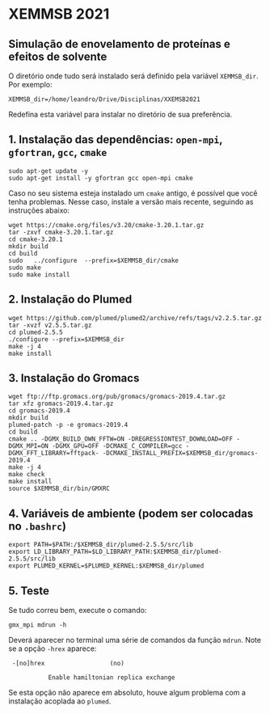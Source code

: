 # XEMMSB 2021

## Simulação de enovelamento de proteínas e efeitos de solvente

O diretório onde tudo será instalado será definido pela variável `XEMMSB_dir`. Por exemplo:

```
XEMMSB_dir=/home/leandro/Drive/Disciplinas/XXEMSB2021
```

Redefina esta variável para instalar no diretório de sua preferência.

## 1. Instalação das dependências: `open-mpi`, `gfortran`, `gcc`, `cmake`

```
sudo apt-get update -y
sudo apt-get install -y gfortran gcc open-mpi cmake
```

Caso no seu sistema esteja instalado um `cmake` antigo, é possível que você tenha problemas. Nesse caso, instale a versão mais recente, seguindo as instruções abaixo:

```
wget https://cmake.org/files/v3.20/cmake-3.20.1.tar.gz
tar -zxvf cmake-3.20.1.tar.gz
cd cmake-3.20.1
mkdir build
cd build
sudo   ../configure  --prefix=$XEMMSB_dir/cmake
sudo make
sudo make install
```

## 2. Instalação do Plumed

```
wget https://github.com/plumed/plumed2/archive/refs/tags/v2.2.5.tar.gz
tar -xvzf v2.5.5.tar.gz
cd plumed-2.5.5
./configure --prefix=$XEMMSB_dir
make -j 4
make install
```

## 3. Instalação do Gromacs

```
wget ftp://ftp.gromacs.org/pub/gromacs/gromacs-2019.4.tar.gz
tar xfz gromacs-2019.4.tar.gz
cd gromacs-2019.4
mkdir build
plumed-patch -p -e gromacs-2019.4
cd build
cmake .. -DGMX_BUILD_OWN_FFTW=ON -DREGRESSIONTEST_DOWNLOAD=OFF -DGMX_MPI=ON -DGMX_GPU=OFF -DCMAKE_C_COMPILER=gcc -DGMX_FFT_LIBRARY=fftpack- -DCMAKE_INSTALL_PREFIX=$XEMMSB_dir/gromacs-2019.4
make -j 4
make check
make install
source $XEMMSB_dir/bin/GMXRC
```

## 4. Variáveis de ambiente (podem ser colocadas no `.bashrc`)

```
export PATH=$PATH:/$XEMMSB_dir/plumed-2.5.5/src/lib
export LD_LIBRARY_PATH=$LD_LIBRARY_PATH:$XEMMSB_dir/plumed-2.5.5/src/lib
export PLUMED_KERNEL=$PLUMED_KERNEL:$XEMMSB_dir/plumed
```

## 5. Teste

Se tudo correu bem, execute o comando:

```
gmx_mpi mdrun -h
```

Deverá aparecer no terminal uma série de comandos da função `mdrun`. Note se a opção `-hrex` aparece:

```
 -[no]hrex                  (no)

           Enable hamiltonian replica exchange
```

Se esta opção não aparece em absoluto, houve algum problema com a instalação acoplada ao `plumed`.










